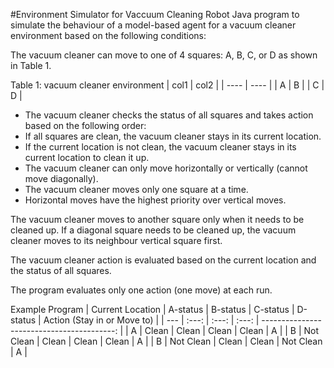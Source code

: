#Environment Simulator for Vaccuum Cleaning Robot
Java program to simulate the behaviour of a model-based agent for a vacuum cleaner environment based on the following conditions:

The vacuum cleaner can move to one of 4 squares: A, B, C, or D as shown in Table 1.

Table 1: vacuum cleaner environment
| col1 | col2 |
| ---- | ---- |
| A | B |
| C | D |

* The vacuum cleaner checks the status of all squares and takes action based on the following order:
* If all squares are clean, the vacuum cleaner stays in its current location.
* If the current location is not clean, the vacuum cleaner stays in its current location to clean it up.
* The vacuum cleaner can only move horizontally or vertically (cannot move diagonally).
* The vacuum cleaner moves only one square at a time.
* Horizontal moves have the highest priority over vertical moves.

The vacuum cleaner moves to another square only when it needs to be cleaned up. If a diagonal square needs to be cleaned up, the vacuum cleaner moves to its neighbour vertical square first.

The vacuum cleaner action is evaluated based on the current location and the status of all squares.

The program evaluates only one action (one move) at each run.

Example Program
| Current Location | A-status | B-status | C-status | D-status | Action (Stay in or Move to) |
| --- | :---: | :---: | :---: | -----------------------------------------: |
| A | Clean | Clean | Clean | Clean | A |
| B | Not Clean | Clean | Clean | Clean | A |
| B | Not Clean | Clean | Clean | Not Clean | A |
